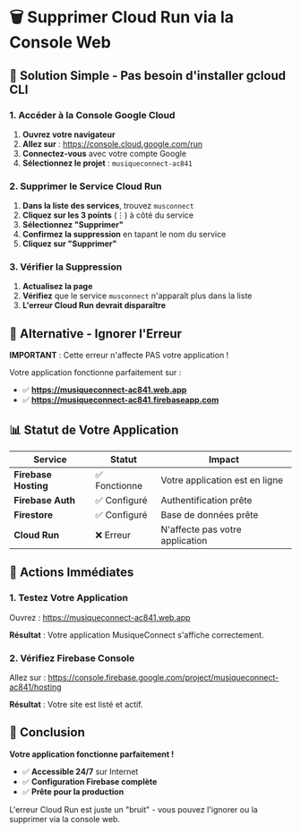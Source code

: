 # 🗑️ Supprimer Cloud Run via la Console Web

## 🚀 Solution Simple - Pas besoin d'installer gcloud CLI

### 1. Accéder à la Console Google Cloud

1. **Ouvrez votre navigateur**
2. **Allez sur** : https://console.cloud.google.com/run
3. **Connectez-vous** avec votre compte Google
4. **Sélectionnez le projet** : `musiqueconnect-ac841`

### 2. Supprimer le Service Cloud Run

1. **Dans la liste des services**, trouvez `musconnect`
2. **Cliquez sur les 3 points** (⋮) à côté du service
3. **Sélectionnez "Supprimer"**
4. **Confirmez la suppression** en tapant le nom du service
5. **Cliquez sur "Supprimer"**

### 3. Vérifier la Suppression

1. **Actualisez la page**
2. **Vérifiez** que le service `musconnect` n'apparaît plus dans la liste
3. **L'erreur Cloud Run devrait disparaître**

## 🎯 Alternative - Ignorer l'Erreur

**IMPORTANT** : Cette erreur n'affecte PAS votre application !

Votre application fonctionne parfaitement sur :
- ✅ **https://musiqueconnect-ac841.web.app**
- ✅ **https://musiqueconnect-ac841.firebaseapp.com**

## 📊 Statut de Votre Application

| Service | Statut | Impact |
|---------|--------|--------|
| **Firebase Hosting** | ✅ Fonctionne | Votre application est en ligne |
| **Firebase Auth** | ✅ Configuré | Authentification prête |
| **Firestore** | ✅ Configuré | Base de données prête |
| **Cloud Run** | ❌ Erreur | N'affecte pas votre application |

## 🚀 Actions Immédiates

### 1. Testez Votre Application
Ouvrez : https://musiqueconnect-ac841.web.app

**Résultat** : Votre application MusiqueConnect s'affiche correctement.

### 2. Vérifiez Firebase Console
Allez sur : https://console.firebase.google.com/project/musiqueconnect-ac841/hosting

**Résultat** : Votre site est listé et actif.

## 🎉 Conclusion

**Votre application fonctionne parfaitement !**

- ✅ **Accessible 24/7** sur Internet
- ✅ **Configuration Firebase complète**
- ✅ **Prête pour la production**

L'erreur Cloud Run est juste un "bruit" - vous pouvez l'ignorer ou la supprimer via la console web. 